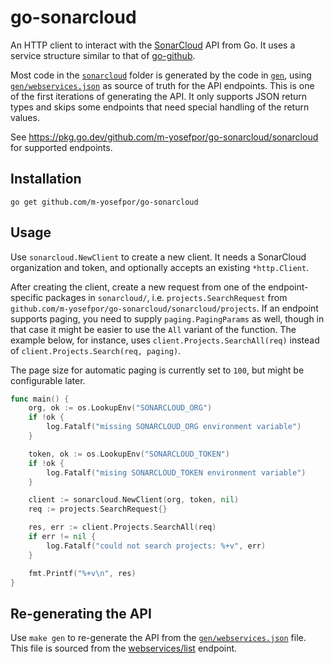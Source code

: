 # go-sonarcloud

An HTTP client to interact with the [SonarCloud](https://sonarcloud.io) API from Go. It uses a service structure
similar to that of [go-github](https://github.com/google/go-github).

Most code in the [`sonarcloud`](sonarcloud) folder is generated by the code in [`gen`](gen), using [`gen/webservices.json`](gen/webservices.json)
as source of truth for the API endpoints. This is one of the first iterations of generating the API. It only supports
JSON return types and skips some endpoints that need special handling of the return values.

See https://pkg.go.dev/github.com/m-yosefpor/go-sonarcloud/sonarcloud for supported endpoints.

## Installation

```shell
go get github.com/m-yosefpor/go-sonarcloud
```

## Usage

Use `sonarcloud.NewClient` to create a new client. It needs a SonarCloud organization and token, and optionally accepts
an existing `*http.Client`.

After creating the client, create a new request from one of the endpoint-specific packages in `sonarcloud/`, i.e.
`projects.SearchRequest` from `github.com/m-yosefpor/go-sonarcloud/sonarcloud/projects`. If an endpoint supports paging,
you need to supply `paging.PagingParams` as well, though in that case it might be easier to use the `All` variant of the
function. The example below, for instance, uses `client.Projects.SearchAll(req)` instead of `client.Projects.Search(req, paging)`.

The page size for automatic paging is currently set to `100`, but might be configurable later.

```go
func main() {
    org, ok := os.LookupEnv("SONARCLOUD_ORG")
    if !ok {
        log.Fatalf("missing SONARCLOUD_ORG environment variable")
    }

    token, ok := os.LookupEnv("SONARCLOUD_TOKEN")
    if !ok {
        log.Fatalf("mising SONARCLOUD_TOKEN environment variable")
    }

    client := sonarcloud.NewClient(org, token, nil)
    req := projects.SearchRequest{}

    res, err := client.Projects.SearchAll(req)
    if err != nil {
        log.Fatalf("could not search projects: %+v", err)
    }

    fmt.Printf("%+v\n", res)
}
```

## Re-generating the API

Use `make gen` to re-generate the API from the [`gen/webservices.json`](gen/webservices.json) file. This file is sourced
from the [webservices/list](https://sonarcloud.io/api/webservices/list) endpoint.
